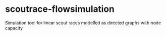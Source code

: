 scoutrace-flowsimulation
========================

Simulation tool for linear scout races modelled as directed graphs with node capacity
